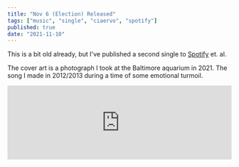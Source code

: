 ```yaml
---
title: "Nov 6 (Election) Released"
tags: ["music", "single", "ciaervo", "spotify"]
published: true
date: "2021-11-10"
---
```


This is a bit old already, but I've published a second single to [Spotify](https://open.spotify.com/track/4CJJ7RDN1mtanyFc6TpMhH?si=3bcdc57065454a97) et. al.

The cover art is a photograph I took at the Baltimore aquarium in 2021. The song I made in 2012/2013 during a time of some emotional turmoil.

<iframe width="100%" height="166" scrolling="no" frameborder="no" allow="autoplay" src="https://w.soundcloud.com/player/?url=https%3A//api.soundcloud.com/tracks/80381141&color=%231860eb&auto_play=false&hide_related=false&show_comments=true&show_user=true&show_reposts=false&show_teaser=true"></iframe>
